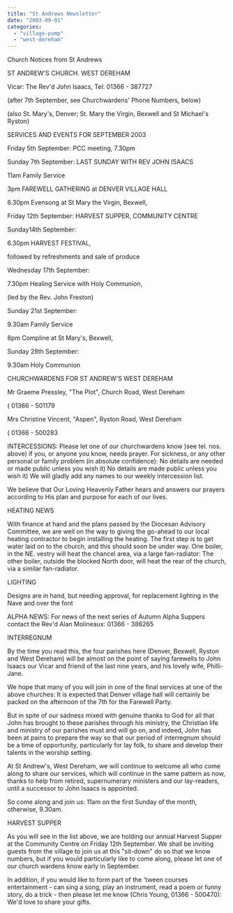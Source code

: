 ```yaml
---
title: "St Andrews Newsletter"
date: "2003-09-01"
categories: 
  - "village-pump"
  - "west-dereham"
---
```


Church Notices from St Andrews

ST ANDREW'S CHURCH. WEST DEREHAM

Vicar: The Rev'd John Isaacs, Tel: 01366 - 387727

(after 7th September, see Churchwardens' Phone Numbers, below)

(also St. Mary's, Denver; St. Mary the Virgin, Bexwell and St Michael's Ryston)

SERVICES AND EVENTS FOR SEPTEMBER 2003

Friday 5th September: PCC meeting, 7.30pm

Sunday 7th September: LAST SUNDAY WITH REV JOHN ISAACS

11am Family Service

3pm FAREWELL GATHERING at DENVER VILLAGE HALL

6.30pm Evensong at St Mary the Virgin, Bexwell,

Friday 12th September: HARVEST SUPPER, COMMUNITY CENTRE

Sunday14th September:

6.30pm HARVEST FESTIVAL,

followed by refreshments and sale of produce

Wednesday 17th September:

7.30pm Healing Service with Holy Communion,

(led by the Rev. John Freston)

Sunday 21st September:

9.30am Family Service

8pm Compline at St Mary's, Bexwell,

Sunday 28th September:

9.30am Holy Communion

CHURCHWARDENS FOR ST ANDREW'S WEST DEREHAM

Mr Graeme Pressley, "The Plot", Church Road, West Dereham

( 01366 - 501179

Mrs Christine Vincent, "Aspen", Ryston Road, West Dereham

( 01366 - 500283

INTERCESSIONS: Please let one of our churchwardens know )see tel. nos. above) if you, or anyone you know, needs prayer. For sickness, or any other personal or family problem (in absolute confidence): No details are needed or made public unless you wish it) No details are made public unless you wish it) We will gladly add any names to our weekly intercession list.

We believe that Our Loving Heavenly Father hears and answers our prayers according to His plan and purpose for each of our lives.

HEATING NEWS

With finance at hand and the plans passed by the Diocesan Advisory Committee, we are well on the way to giving the go-ahead to our local heating contractor to begin installing the heating. The first step is to get water laid on to the church, and this should soon be under way. One boiler, in the NE. vestry will heat the chancel area, via a large fan-radiator: The other boiler, outside the blocked North door, will heat the rear of the church, via a similar fan-radiator.

LIGHTING

Designs are in hand, but needing approval, for replacement lighting in the Nave and over the font

ALPHA NEWS: For news of the next series of Autumn Alpha Suppers contact the Rev'd Alan Molineaux: 01366 - 386265

INTERREGNUM

By the time you read this, the four parishes here (Denver, Bexwell, Ryston and West Dereham) will be almost on the point of saying farewells to John Isaacs our Vicar and friend of the last nine years, and his lovely wife, Philli-Jane.

We hope that many of you will join in one of the final services at one of the above churches: It is expected that Denver village hall will certainly be packed on the afternoon of the 7th for the Farewell Party.

But in spite of our sadness mixed with genuine thanks to God for all that John has brought to these parishes through his ministry, the Christian life and ministry of our parishes must and will go on, and indeed, John has been at pains to prepare the way so that our period of interregnum should be a time of opportunity, particularly for lay folk, to share and develop their talents in the worship setting.

At St Andrew's, West Dereham, we will continue to welcome all who come along to share our services, which will continue in the same pattern as now, thanks to help from retired, supernumerary ministers and our lay-readers, until a successor to John Isaacs is appointed.

So come along and join us: 11am on the first Sunday of the month, otherwise, 9.30am.

HARVEST SUPPER

As you will see in the list above, we are holding our annual Harvest Supper at the Community Centre on Friday 12th September. We shall be inviting guests from the village to join us at this "sit-down" do so that we know numbers, but if you would particularly like to come along, please let one of our church wardens know early in September.

In addition, if you would like to form part of the 'tween courses entertainment - can sing a song, play an instrument, read a poem or funny story, do a trick - then please let me know (Chris Young, 01366 - 500470): We'd love to share your gifts.
